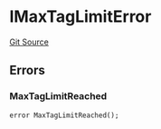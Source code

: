 # IMaxTagLimitError
[Git Source](https://github.com/thrackle-io/tron/blob/d3ca0c014d883c12f0128d8139415e7b12c9e982/src/common/IErrors.sol)


## Errors
### MaxTagLimitReached

```solidity
error MaxTagLimitReached();
```

